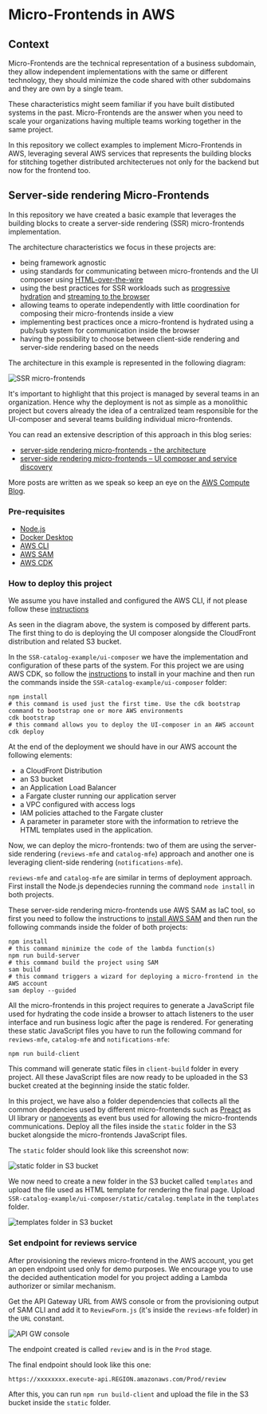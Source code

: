 # Micro-Frontends in AWS

## Context

Micro-Frontends are the technical representation of a business subdomain, they allow independent implementations with the same or different technology, they should minimize the code shared with other subdomains and they are own by a single team.

These characteristics might seem familiar if you have built distibuted systems in the past. Micro-Frontends are the answer when you need to scale your organizations having multiple teams working together in the same project.

In this repository we collect examples to implement Micro-Frontends in AWS, leveraging several AWS services that represents the building blocks for stitching together distributed architecterues not only for the backend but now for the frontend too.

## Server-side rendering Micro-Frontends

In this repository we have created a basic example that leverages the building blocks to create a server-side rendering (SSR) micro-frontends implementation.

The architecture characteristics we focus in these projects are:

- being framework agnostic
- using standards for communicating between micro-frontends and the UI composer using [HTML-over-the-wire](https://alistapart.com/article/the-future-of-web-software-is-html-over-websockets/)
- using the best practices for SSR workloads such as [progressive hydration](https://www.patterns.dev/posts/progressive-hydration/) and [streaming to the browser](https://www.patterns.dev/posts/ssr/)
- allowing teams to operate independently with little coordination for composing their micro-frontends inside a view
- implementing best practices once a micro-frontend is hydrated using a pub/sub system for communication inside the browser
- having the possibility to choose between client-side rendering and server-side rendering based on the needs

The architecture in this example is represented in the following diagram:

![SSR micro-frontends](./images/diagram.png)

It's important to highlight that this project is managed by several teams in an organization. Hence why the deployment is not as simple as a monolithic project but covers already the idea of a centralized team responsible for the UI-composer and several teams building individual micro-frontends.

You can read an extensive description of this approach in this blog series:

- [server-side rendering micro-frontends - the architecture](link)
- [server-side rendering micro-frontends – UI composer and service discovery](link)

More posts are written as we speak so keep an eye on the [AWS Compute Blog](link).

### Pre-requisites

- [Node.js](https://nodejs.org/en/download/)
- [Docker Desktop](https://www.docker.com/products/docker-desktop/)
- [AWS CLI](https://aws.amazon.com/cli/)
- [AWS SAM](https://aws.amazon.com/serverless/sam/)
- [AWS CDK](https://aws.amazon.com/cdk/)

### How to deploy this project

We assume you have installed and configured the AWS CLI, if not please follow these [instructions](https://docs.aws.amazon.com/cli/latest/userguide/getting-started-install.html#getting-started-install-instructions)

As seen in the diagram above, the system is composed by different parts.
The first thing to do is deploying the UI composer alongside the CloudFront distribution and related S3 bucket.

In the ```SSR-catalog-example/ui-composer``` we have the implementation and configuration of these parts of the system.
For this project we are using AWS CDK, so follow the [instructions](https://docs.aws.amazon.com/cdk/v2/guide/getting_started.html) to install in your machine and then run the commands inside the ```SSR-catalog-example/ui-composer``` folder:

```shell
npm install
# this command is used just the first time. Use the cdk bootstrap command to bootstrap one or more AWS environments
cdk bootstrap
# this command allows you to deploy the UI-composer in an AWS account
cdk deploy
```

At the end of the deployment we should have in our AWS account the following elements:

- a CloudFront Distribution
- an S3 bucket
- an Application Load Balancer
- a Fargate cluster running our application server
- a VPC configured with access logs
- IAM policies attached to the Fargate cluster
- A parameter in parameter store with the information to retrieve the HTML templates used in the application.

Now, we can deploy the micro-frontends: two of them are using the server-side rendering  (```reviews-mfe``` and ```catalog-mfe```) approach and another one is leveraging client-side rendering (```notifications-mfe```).

```reviews-mfe``` and ```catalog-mfe``` are similar in terms of deployment approach.
First install the Node.js dependecies running the command ```node install``` in both projects.

These server-side rendering micro-frontends use AWS SAM as IaC tool, so first you need to follow the instructions to [install AWS SAM](https://docs.aws.amazon.com/serverless-application-model/latest/developerguide/install-sam-cli.html) and then run the following commands inside the folder of both projects:

```shell
npm install
# this command minimize the code of the lambda function(s)
npm run build-server
# this command build the project using SAM
sam build
# this command triggers a wizard for deploying a micro-frontend in the AWS account
sam deploy --guided
```

All the micro-frontends in this project requires to generate a JavaScript file used for hydrating the code inside a browser to attach listeners to the user interface and run business logic after the page is rendered.
For generating these static JavaScript files you have to run the following command for ```reviews-mfe```, ```catalog-mfe``` and ```notifications-mfe```:

```shell
npm run build-client
```

This command will generate static files in ```client-build``` folder in every project.
All these JavaScript files are now ready to be uploaded in the S3 bucket created at the beginning inside the static folder.

In this project, we have also a folder dependencies that collects all the common depdencies used by different micro-frontends such as [Preact](https://preactjs.com/) as UI library or [nanoevents](https://www.npmjs.com/package/nanoevents) as event bus used for allowing the micro-frontends communications.
Deploy all the files inside the ```static``` folder in the S3 bucket alongside the micro-frontends JavaScript files.

The ```static``` folder should look like this screenshot now:

![static folder in S3 bucket](./images/s3-static-folder.png)

We now need to create a new folder in the S3 bucket called ```templates``` and upload the file used as HTML template for rendering the final page. Upload ```SSR-catalog-example/ui-composer/static/catalog.template``` in the ```templates``` folder.

![templates folder in S3 bucket](./images/s3-templates-folder.png)

### Set endpoint for reviews service

After provisioning the reviews micro-frontend in the AWS account, you get an open endpoint used only for demo purposes. We encourage you to use the decided authentication model for you project adding a Lambda authorizer or similar mechanism.

Get the API Gateway URL from  AWS console or from the provisioning output of SAM CLI and add it to ```ReviewForm.js``` (it's inside the ```reviews-mfe``` folder) in the ```URL``` constant.

![API GW console](./images/apigw.png)

The endpoint created is called ```review``` and is in the ```Prod``` stage.

The final endpoint should look like this one:

```shell
https://xxxxxxxx.execute-api.REGION.amazonaws.com/Prod/review
```

After this, you can run ```npm run build-client``` and upload the file in the S3 bucket inside the ```static``` folder.